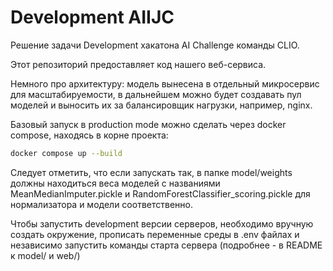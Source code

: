 # Development AIIJC

Решение задачи Development хакатона AI Challenge команды CLIO.

Этот репозиторий предоставляет код нашего веб-сервиса.

Немного про архитектуру: модель вынесена в отдельный микросервис для масштабируемости, в дальнейшем можно будет создавать пул моделей и выносить их за балансировщик нагрузки, например, nginx.

Базовый запуск в production mode можно сделать через docker compose, находясь в корне проекта:

```sh
docker compose up --build
```

Следует отметить, что если запускать так, в папке model/weights должны находиться веса моделей c названиями MeanMedianImputer.pickle и RandomForestClassifier_scoring.pickle для нормализатора и модели соответственно.

Чтобы запустить development версии серверов, необходимо вручную создать окружение, прописать переменные среды в .env файлах и независимо запустить команды старта сервера (подробнее - в README к model/ и web/)

